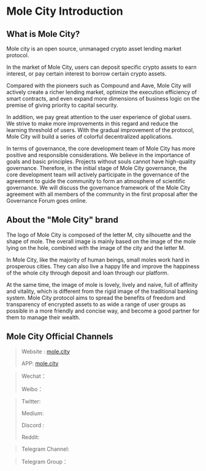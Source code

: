 # Mole City Introduction



## What is Mole City?

Mole city is an open source, unmanaged crypto asset lending market protocol.

In the market of Mole City, users can deposit specific crypto assets to earn interest, or pay certain interest to borrow certain crypto assets.

Compared with the pioneers such as Compound and Aave, Mole City will actively create a richer lending market, optimize the execution efficiency of smart contracts, and even expand more dimensions of business logic on the premise of giving priority to capital security.

In addition, we pay great attention to the user experience of global users. We strive to make more improvements in this regard and reduce the learning threshold of users. With the gradual improvement of the protocol, Mole City will build a series of colorful decentralized applications.

In terms of governance, the core development team of Mole City has more positive and responsible considerations. We believe in the importance of goals and basic principles. Projects without souls cannot have high-quality governance. Therefore, in the initial stage of Mole City governance, the core development team will actively participate in the governance of the agreement to guide the community to form an atmosphere of scientific governance. We will discuss the governance framework of the Mole City agreement with all members of the community in the first proposal after the Governance Forum goes online.



## About the "Mole City" brand

The logo of Mole City is composed of the letter M, city silhouette and the shape of mole. The overall image is mainly based on the image of the mole lying on the hole, combined with the image of the city and the letter M.

In Mole City, like the majority of human beings, small moles work hard in prosperous cities. They can also live a happy life and improve the happiness of the whole city through deposit and loan through our platform.

At the same time, the image of mole is lovely, lively and naive, full of affinity and vitality, which is different from the rigid image of the traditional banking system. Mole City protocol aims to spread the benefits of freedom and transparency of encrypted assets to as wide a range of user groups as possible in a more friendly and concise way, and become a good partner for them to manage their wealth.



## Mole City Official Channels

> Website : [mole.city](mole.city)  
>
> APP: [mole.city](mole.city)

> Wechat：		 
>
> Weibo：

> Twitter:  
>
> Medium:   
>
> Discord :  
>
> Reddit: 

> Telegram Channel: 

> Telegram Group： 
